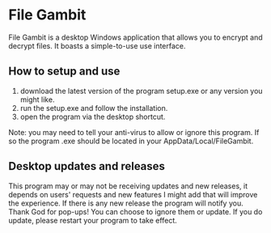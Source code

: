 # File Gambit

File Gambit is a desktop Windows application that allows you to encrypt and decrypt files. It boasts a simple-to-use use interface.

## How to setup and use
1. download the latest version of the program setup.exe or any version you might like.
2. run the setup.exe and follow the installation.
3. open the program via the desktop shortcut.

Note: you may need to tell your anti-virus to allow or ignore this program. If so the program .exe should be located in your AppData/Local/FileGambit. 


## Desktop updates and releases
This program may or may not be receiving updates and new releases, it depends on users' requests and new features I might add that will improve the experience. If there is any new release the program will notify you. Thank God for pop-ups! You can choose to ignore them or update. If you do update, please restart your program to take effect.
